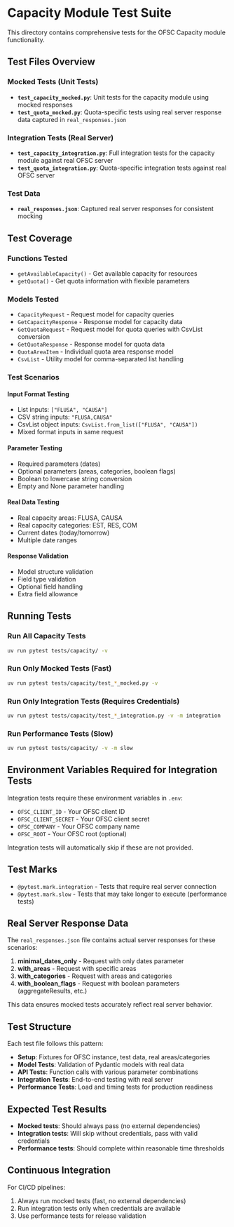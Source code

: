 # Capacity Module Test Suite

This directory contains comprehensive tests for the OFSC Capacity module functionality.

## Test Files Overview

### Mocked Tests (Unit Tests)
- **`test_capacity_mocked.py`**: Unit tests for the capacity module using mocked responses
- **`test_quota_mocked.py`**: Quota-specific tests using real server response data captured in `real_responses.json`

### Integration Tests (Real Server)
- **`test_capacity_integration.py`**: Full integration tests for the capacity module against real OFSC server
- **`test_quota_integration.py`**: Quota-specific integration tests against real OFSC server

### Test Data
- **`real_responses.json`**: Captured real server responses for consistent mocking

## Test Coverage

### Functions Tested
- `getAvailableCapacity()` - Get available capacity for resources
- `getQuota()` - Get quota information with flexible parameters

### Models Tested
- `CapacityRequest` - Request model for capacity queries
- `GetCapacityResponse` - Response model for capacity data
- `GetQuotaRequest` - Request model for quota queries with CsvList conversion
- `GetQuotaResponse` - Response model for quota data
- `QuotaAreaItem` - Individual quota area response model
- `CsvList` - Utility model for comma-separated list handling

### Test Scenarios

#### Input Format Testing
- List inputs: `["FLUSA", "CAUSA"]`
- CSV string inputs: `"FLUSA,CAUSA"`
- CsvList object inputs: `CsvList.from_list(["FLUSA", "CAUSA"])`
- Mixed format inputs in same request

#### Parameter Testing
- Required parameters (dates)
- Optional parameters (areas, categories, boolean flags)
- Boolean to lowercase string conversion
- Empty and None parameter handling

#### Real Data Testing
- Real capacity areas: FLUSA, CAUSA
- Real capacity categories: EST, RES, COM
- Current dates (today/tomorrow)
- Multiple date ranges

#### Response Validation
- Model structure validation
- Field type validation
- Optional field handling
- Extra field allowance

## Running Tests

### Run All Capacity Tests
```bash
uv run pytest tests/capacity/ -v
```

### Run Only Mocked Tests (Fast)
```bash
uv run pytest tests/capacity/test_*_mocked.py -v
```

### Run Only Integration Tests (Requires Credentials)
```bash
uv run pytest tests/capacity/test_*_integration.py -v -m integration
```

### Run Performance Tests (Slow)
```bash
uv run pytest tests/capacity/ -v -m slow
```

## Environment Variables Required for Integration Tests

Integration tests require these environment variables in `.env`:
- `OFSC_CLIENT_ID` - Your OFSC client ID
- `OFSC_CLIENT_SECRET` - Your OFSC client secret  
- `OFSC_COMPANY` - Your OFSC company name
- `OFSC_ROOT` - Your OFSC root (optional)

Integration tests will automatically skip if these are not provided.

## Test Marks

- `@pytest.mark.integration` - Tests that require real server connection
- `@pytest.mark.slow` - Tests that may take longer to execute (performance tests)

## Real Server Response Data

The `real_responses.json` file contains actual server responses for these scenarios:
1. **minimal_dates_only** - Request with only dates parameter
2. **with_areas** - Request with specific areas
3. **with_categories** - Request with areas and categories
4. **with_boolean_flags** - Request with boolean parameters (aggregateResults, etc.)

This data ensures mocked tests accurately reflect real server behavior.

## Test Structure

Each test file follows this pattern:
- **Setup**: Fixtures for OFSC instance, test data, real areas/categories
- **Model Tests**: Validation of Pydantic models with real data
- **API Tests**: Function calls with various parameter combinations
- **Integration Tests**: End-to-end testing with real server
- **Performance Tests**: Load and timing tests for production readiness

## Expected Test Results

- **Mocked tests**: Should always pass (no external dependencies)
- **Integration tests**: Will skip without credentials, pass with valid credentials
- **Performance tests**: Should complete within reasonable time thresholds

## Continuous Integration

For CI/CD pipelines:
1. Always run mocked tests (fast, no external dependencies)
2. Run integration tests only when credentials are available
3. Use performance tests for release validation
